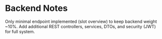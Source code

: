 # Backend Notes

Only minimal endpoint implemented (slot overview) to keep backend weight ~10%.
Add additional REST controllers, services, DTOs, and security (JWT) for full system.
